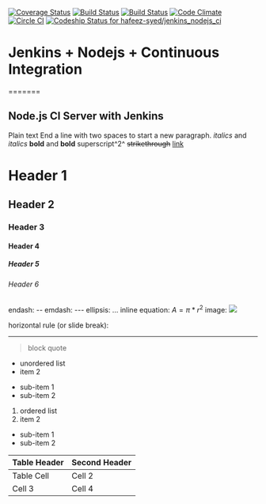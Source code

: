 [![Coverage Status](https://coveralls.io/repos/hafeez-syed/jenkins_nodejs_ci/badge.svg?branch=master&service=github)](https://coveralls.io/github/hafeez-syed/jenkins_nodejs_ci?branch=master) [![Build Status](http://syed-hafeez.com:8080/job/TestProject_Jenkins_Nodejs_CI/badge/icon)](http://syed-hafeez.com:8080/job/TestProject_Jenkins_Nodejs_CI/) [![Build Status](https://travis-ci.org/hafeez-syed/jenkins_nodejs_ci.svg?branch=master)](https://travis-ci.org/hafeez-syed/jenkins_nodejs_ci) [![Code Climate](https://codeclimate.com/github/hafeez-syed/jenkins_nodejs_ci/badges/gpa.svg)](https://codeclimate.com/github/hafeez-syed/jenkins_nodejs_ci) [![Circle CI](https://circleci.com/gh/hafeez-syed/jenkins_nodejs_ci/tree/master.svg?style=svg)](https://circleci.com/gh/hafeez-syed/jenkins_nodejs_ci/tree/master) [ ![Codeship Status for hafeez-syed/jenkins_nodejs_ci](https://codeship.com/projects/8ca3f4c0-3fdb-0133-7511-360ac7489bcc/status?branch=master)](https://codeship.com/projects/103272)

# Jenkins + Nodejs + Continuous Integration
=======
 
## Node.js CI Server with Jenkins

Plain text
End a line with two spaces to start a new paragraph.
*italics* and _italics_
**bold** and __bold__
superscript^2^
~~strikethrough~~
[link](www.rstudio.com)
# Header 1
## Header 2
### Header 3
#### Header 4
##### Header 5
###### Header 6
endash: --
emdash: ---
ellipsis: ...
inline equation: $A = \pi*r^{2}$
image: ![](path/to/smallorb.png)

horizontal rule (or slide break):
***
> block quote
* unordered list
* item 2
 + sub-item 1
 + sub-item 2

1. ordered list
2. item 2
 + sub-item 1
 + sub-item 2


Table Header | Second Header
------------- | -------------
Table Cell | Cell 2
Cell 3 | Cell 4